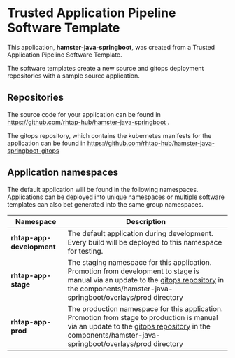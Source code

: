# Trusted Application Pipeline Software Template

This application, **hamster-java-springboot**, was created from a Trusted Application Pipeline Software Template.

The software templates create a new source and gitops deployment repositories with a sample source application. 

## Repositories

The source code for your application can be found in [https://github.com/rhtap-hub/hamster-java-springboot ](https://github.com/rhtap-hub/hamster-java-springboot ).
 
The gitops repository, which contains the kubernetes manifests for the application can be found in 
[https://github.com/rhtap-hub/hamster-java-springboot-gitops ](https://github.com/rhtap-hub/hamster-java-springboot-gitops ) 

## Application namespaces 

The default application will be found in the following namespaces. Applications can be deployed into unique namespaces or multiple software templates can also bet generated into the same group namespaces.  

|  Namespace   |  Description   |  
| -------- | -------- |   
| **rhtap-app-development** | The default application during development. Every build will be deployed to this namespace for testing. | 
| **rhtap-app-stage** | The staging namespace for this application. Promotion from development to stage is manual via an update to the [gitops repository](https://github.com/rhtap-hub/hamster-java-springboot-gitops ) in the components/hamster-java-springboot/overlays/prod directory |  
| **rhtap-app-prod** | The production namespace for this application. Promotion from stage to production is manual via an update to the [gitops repository](https://github.com/rhtap-hub/hamster-java-springboot-gitops ) in the components/hamster-java-springboot/overlays/prod directory | 